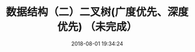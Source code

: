 ---
title: 数据结构（二）二叉树(广度优先、深度优先) （未完成）
date: 2018-08-01 19:34:24
tags: [JavaScript, Algorithm]
categories: [Algorithm]
description: 二叉树实现(广度优先、深度优先)
---